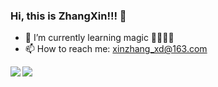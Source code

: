 ### Hi, this is ZhangXin!!! 👋
- 🌱 I’m currently learning magic 👻👻👻👻
- 📫 How to reach me: xinzhang_xd@163.com
<a href="https://github.com/anuraghazra/github-readme-stats">
  <img align="left" src="https://github-readme-stats.vercel.app/api?username=zhangxin-xd&count_private=true&show_icons=true" />
</a>
<a href="https://github.com/anuraghazra/github-readme-stats">
  <img align="left" src="https://github-readme-stats.vercel.app/api/top-langs/?username=zhangxin-xd" />
</a>



  
  




